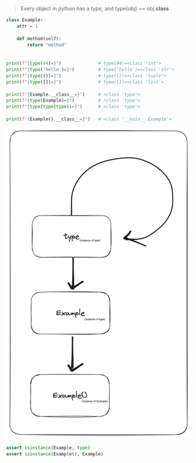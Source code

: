 > Every object in python has a type, and type(obj) == obj.**class**

```python
class Example:
	attr = 1

	def method(self):
		return "method"


print(f"{type(44)=}")              # type(44)=<class 'int'>
print(f"{type('hello')=}")         # type('hello')=<class 'str'>
print(f"{type(())=}")              # type(())=<class 'tuple'>
print(f"{type([])=}")              # type([])=<class 'list'>

print(f"{Example.__class__=}")     # <class 'type'>
print(f"{type(Example)=}")         # <class 'type'>
print(f"{type(type(type))=}")      # <class 'type'>

print(f"{Example().__class__=}")   # <class '__main__.Example'>

```

![](../media/understanding-python-classes.png)

```python
assert isinstance(Example, type)
assert isinstance(Example(), Example)
```
